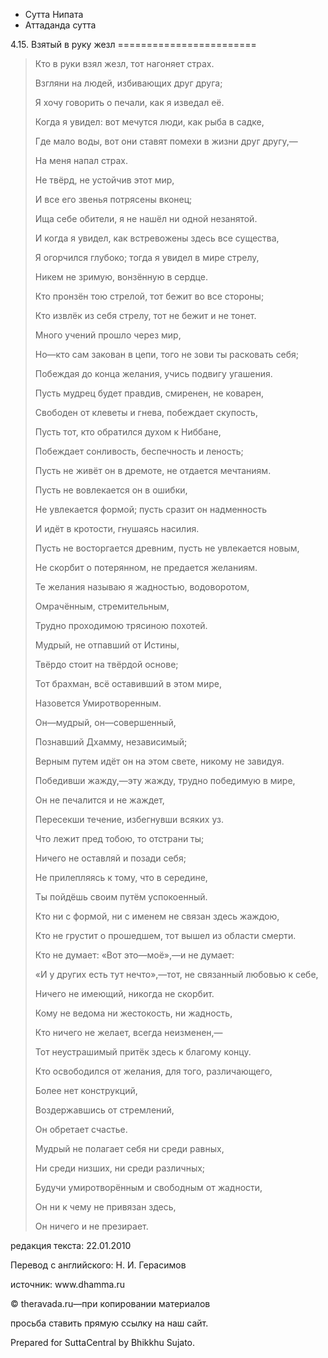 









* Сутта Нипата
* Аттаданда сутта


4\.15\. Взятый в руку жезл
\=\=\=\=\=\=\=\=\=\=\=\=\=\=\=\=\=\=\=\=\=\=\=\=




> Кто в руки взял жезл, тот нагоняет страх\.  
> 
> Взгляни на людей, избивающих друг друга;  
> 
> Я хочу говорить о печали, как я изведал её\.
> 
> 
> Когда я увидел: вот мечутся люди, как рыба в садке,  
> 
> Где мало воды, вот они ставят помехи в жизни друг другу,—  
> 
> На меня напал страх\.
> 
> 
> Не твёрд, не устойчив этот мир,  
> 
> И все его звенья потрясены вконец;  
> 
> Ища себе обители, я не нашёл ни одной незанятой\.
> 
> 
> И когда я увидел, как встревожены здесь все существа,  
> 
> Я огорчился глубоко; тогда я увидел в мире стрелу,  
> 
> Никем не зримую, вонзённую в сердце\.
> 
> 
> Кто пронзён тою стрелой, тот бежит во все стороны;  
> 
> Кто извлёк из себя стрелу, тот не бежит и не тонет\.
> 
> 
> Много учений прошло через мир,  
> 
> Но—кто сам закован в цепи, того не зови ты расковать себя;  
> 
> Побеждая до конца желания, учись подвигу угашения\.
> 
> 
> Пусть мудрец будет правдив, смиренен, не коварен,  
> 
> Свободен от клеветы и гнева, побеждает скупость,
> 
> 
> Пусть тот, кто обратился духом к Ниббане,  
> 
> Побеждает сонливость, беспечность и леность;  
> 
> Пусть не живёт он в дремоте, не отдается мечтаниям\.
> 
> 
> Пусть не вовлекается он в ошибки,  
> 
> Не увлекается формой; пусть сразит он надменность  
> 
> И идёт в кротости, гнушаясь насилия\.
> 
> 
> Пусть не восторгается древним, пусть не увлекается новым,  
> 
> Не скорбит о потерянном, не предается желаниям\.
> 
> 
> Те желания называю я жадностью, водоворотом,  
> 
> Омрачённым, стремительным,  
> 
> Трудно проходимою трясиною похотей\.
> 
> 
> Мудрый, не отпавший от Истины,  
> 
> Твёрдо стоит на твёрдой основе;  
> 
> Тот брахман, всё оставивший в этом мире,  
> 
> Назовется Умиротворенным\.
> 
> 
> Он—мудрый, он—совершенный,  
> 
> Познавший Дхамму, независимый;  
> 
> Верным путем идёт он на этом свете, никому не завидуя\.
> 
> 
> Победивши жажду,—эту жажду, трудно победимую в мире,  
> 
> Он не печалится и не жаждет,  
> 
> Пересекши течение, избегнувши всяких уз\.
> 
> 
> Что лежит пред тобою, то отстрани ты;  
> 
> Ничего не оставляй и позади себя;  
> 
> Не прилепляясь к тому, что в середине,  
> 
> Ты пойдёшь своим путём успокоенный\.
> 
> 
> Кто ни с формой, ни с именем не связан здесь жаждою,  
> 
> Кто не грустит о прошедшем, тот вышел из области смерти\.
> 
> 
> Кто не думает: «Вот это—моё»,—и не думает:  
> 
> «И у других есть тут нечто»,—тот, не связанный любовью к себе,  
> 
> Ничего не имеющий, никогда не скорбит\.
> 
> 
> Кому не ведома ни жестокость, ни жадность,  
> 
> Кто ничего не желает, всегда неизменен,—  
> 
> Тот неустрашимый притёк здесь к благому концу\.
> 
> 
> Кто освободился от желания, для того, различающего,  
> 
> Более нет конструкций,  
> 
> Воздержавшись от стремлений,  
> 
> Он обретает счастье\.
> 
> 
> Мудрый не полагает себя ни среди равных,  
> 
> Ни среди низших, ни среди различных;  
> 
> Будучи умиротворённым и свободным от жадности,  
> 
> Он ни к чему не привязан здесь,  
> 
> Он ничего и не презирает\.



редакция текста: 22\.01\.2010


Перевод с английского: Н\. И\. Герасимов


источник: www\.dhamma\.ru


© theravada\.ru—при копировании материалов


просьба ставить прямую ссылку на наш сайт\.


Prepared for SuttaCentral by Bhikkhu Sujato\.






